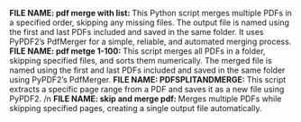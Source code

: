 <b>FILE NAME: pdf merge with list: </b> This Python script merges multiple PDFs in a specified order, skipping any missing files. The output file is named using the first and last PDFs included and saved in the same folder. It uses PyPDF2’s PdfMerger for a simple, reliable, and automated merging process.
<b>FILE NAME: pdf metge 1-100: </b> This script merges all PDFs in a folder, skipping specified files, and sorts them numerically. The merged file is named using the first and last PDFs included and saved in the same folder using PyPDF2’s PdfMerger.
<b>FILE NAME: PDFSPLITANDMERGE: </b>This script extracts a specific page range from a PDF and saves it as a new file using PyPDF2. /n
<b>FILE NAME: skip and merge pdf: </b>Merges multiple PDFs while skipping specified pages, creating a single output file automatically.
